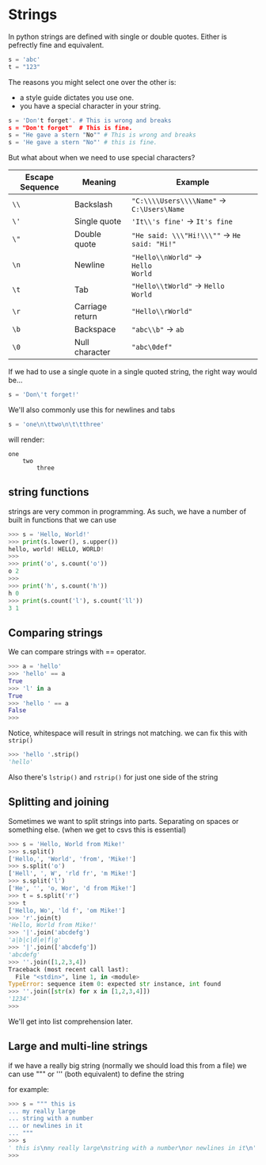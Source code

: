 # Strings

In python strings are defined with single or double quotes.  Either is pefrectly fine and equivalent.

```python
s = 'abc'
t = "123"
```

The reasons you might select one over the other is:

- a style guide dictates you use one.
- you have a special character in your string.

```python
s = 'Don't forget'. # This is wrong and breaks
s = "Don't forget"  # This is fine.
s = "He gave a stern "No"" # This is wrong and breaks
s = 'He gave a stern "No"' # this is fine.
```

But what about when we need to use special characters?

| Escape Sequence | Meaning                   | Example                                     |
| --------------- | ------------------------- | ------------------------------------------- |
| `\\`            | Backslash                 | `"C:\\\\Users\\\\Name"` → `C:\Users\Name`   |
| `\'`            | Single quote              | `'It\\'s fine'` → `It's fine`               |
| `\"`            | Double quote              | `"He said: \\\"Hi!\\\""` → `He said: "Hi!"` |
| `\n`            | Newline                   | `"Hello\\nWorld"` →<br>`Hello`<br>`World`   |
| `\t`            | Tab                       | `"Hello\\tWorld"` → `Hello    World`        |
| `\r`            | Carriage return           | `"Hello\\rWorld"`                           |
| `\b`            | Backspace                 | `"abc\\b"` → `ab`                           |
| `\0`            | Null character            | `"abc\0def"`                                |

If we had to use a single quote in a single quoted string, the right way would be...

```python
s = 'Don\'t forget!'
```

We'll also commonly use this for newlines and tabs

```python
s = 'one\n\ttwo\n\t\tthree'
```

will render:

```
one
    two
        three
```

## string functions
strings are very common in programming.  As such, we have a number of built in functions that we can use

```python
>>> s = 'Hello, World!'
>>> print(s.lower(), s.upper())
hello, world! HELLO, WORLD!
>>> 
>>> print('o', s.count('o'))
o 2
>>> 
>>> print('h', s.count('h'))
h 0
>>> print(s.count('l'), s.count('ll'))
3 1
```

## Comparing strings
We can compare strings with == operator.  

```python
>>> a = 'hello'
>>> 'hello' == a
True
>>> 'l' in a
True
>>> 'hello ' == a
False
>>> 
```

Notice, whitespace will result in strings not matching.  we can fix this with `strip()`

```python
>>> 'hello '.strip()
'hello'
```

Also there's `lstrip()` and `rstrip()` for just one side of the string

## Splitting and joining
Sometimes we want to split strings into parts.  Separating on spaces or something else.  (when we get to csvs this is essential)

```python
>>> s = 'Hello, World from Mike!'
>>> s.split()
['Hello,', 'World', 'from', 'Mike!']
>>> s.split('o')
['Hell', ', W', 'rld fr', 'm Mike!']
>>> s.split('l')
['He', '', 'o, Wor', 'd from Mike!']
>>> t = s.split('r')
>>> t
['Hello, Wo', 'ld f', 'om Mike!']
>>> 'r'.join(t)
'Hello, World from Mike!'
>>> '|'.join('abcdefg')
'a|b|c|d|e|f|g'
>>> '|'.join(['abcdefg'])
'abcdefg'
>>> ''.join([1,2,3,4])
Traceback (most recent call last):
  File "<stdin>", line 1, in <module>
TypeError: sequence item 0: expected str instance, int found
>>> ''.join([str(x) for x in [1,2,3,4]])
'1234'
>>> 
```

We'll get into list comprehension later.

## Large and multi-line strings

if we have a really big string (normally we should load this from a file) we can use """ or ''' (both equivalent) to define the string

for example:

```python
>>> s = """ this is
... my really large
... string with a number
... or newlines in it
... """
>>> s
' this is\nmy really large\nstring with a number\nor newlines in it\n'
>>> 
```


